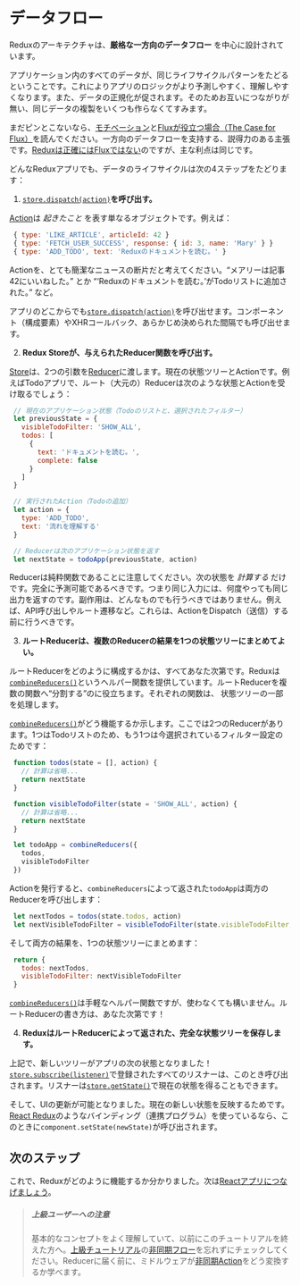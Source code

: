 # データフロー

Reduxのアーキテクチャは、**厳格な一方向のデータフロー** を中心に設計されています。

アプリケーション内のすべてのデータが、同じライフサイクルパターンをたどるということです。これによりアプリのロジックがより予測しやすく、理解しやすくなります。また、データの正規化が促されます。そのためお互いにつながりが無い、同じデータの複製をいくつも作らなくてすみます。

まだピンとこないなら、[モチベーション](../introduction/Motivation.md)と[Fluxが役立つ場合（The Case for Flux）](https://medium.com/@dan_abramov/the-case-for-flux-379b7d1982c6)を読んでください。一方向のデータフローを支持する、説得力のある主張です。[Reduxは正確にはFluxではない](../introduction/PriorArt.md)のですが、主な利点は同じです。

どんなReduxアプリでも、データのライフサイクルは次の4ステップをたどります：

1. [`store.dispatch(action)`](../api/Store.md#dispatch)**を呼び出す。**

  [Action](Actions.md)は *起きたこと* を表す単なるオブジェクトです。例えば：

   ```js
    { type: 'LIKE_ARTICLE', articleId: 42 }
    { type: 'FETCH_USER_SUCCESS', response: { id: 3, name: 'Mary' } }
    { type: 'ADD_TODO', text: 'Reduxのドキュメントを読む。' }
   ```

  Actionを、とても簡潔なニュースの断片だと考えてください。“メアリーは記事42にいいねした。” とか “‘Reduxのドキュメントを読む。’がTodoリストに追加された。” など。

  アプリのどこからでも[`store.dispatch(action)`](../api/Store.md#dispatch)を呼び出せます。コンポーネント（構成要素）やXHRコールバック、あらかじめ決められた間隔でも呼び出せます。

2. **Redux Storeが、与えられたReducer関数を呼び出す。**

  [Store](Store.md)は、2つの引数を[Reducer](Reducers.md)に渡します。現在の状態ツリーとActionです。例えばTodoアプリで、ルート（大元の）Reducerは次のような状態とActionを受け取るでしょう：

   ```js
    // 現在のアプリケーション状態（Todoのリストと、選択されたフィルター）
    let previousState = {
      visibleTodoFilter: 'SHOW_ALL',
      todos: [
        {
          text: 'ドキュメントを読む。',
          complete: false
        }
      ]
    }

    // 実行されたAction（Todoの追加）
    let action = {
      type: 'ADD_TODO',
      text: '流れを理解する'
    }

    // Reducerは次のアプリケーション状態を返す
    let nextState = todoApp(previousState, action)
   ```

  Reducerは純粋関数であることに注意してください。次の状態を *計算する* だけです。完全に予測可能であるべきです。つまり同じ入力には、何度やっても同じ出力を返すのです。副作用は、どんなものでも行うべきではありません。例えば、API呼び出しやルート遷移など。これらは、ActionをDispatch（送信）する前に行うべきです。

<!-- textlint-disable preset-jtf-style/1.1.3.箇条書き -->
3. **ルートReducerは、複数のReducerの結果を1つの状態ツリーにまとめてよい。**
<!-- textlint-enable preset-jtf-style/1.1.3.箇条書き -->

  ルートReducerをどのように構成するかは、すべてあなた次第です。Reduxは[`combineReducers()`](../api/combineReducers.md)というヘルパー関数を提供しています。ルートReducerを複数の関数へ“分割する”のに役立ちます。それぞれの関数は、 状態ツリーの一部を処理します。

  [`combineReducers()`](../api/combineReducers.md)がどう機能するか示します。ここでは2つのReducerがあります。1つはTodoリストのため、もう1つは今選択されているフィルター設定のためです：

   ```js
    function todos(state = [], action) {
      // 計算は省略...
      return nextState
    }

    function visibleTodoFilter(state = 'SHOW_ALL', action) {
      // 計算は省略...
      return nextState
    }

    let todoApp = combineReducers({
      todos,
      visibleTodoFilter
    })
   ```

  Actionを発行すると、`combineReducers`によって返された`todoApp`は両方のReducerを呼び出します：

   ```js
    let nextTodos = todos(state.todos, action)
    let nextVisibleTodoFilter = visibleTodoFilter(state.visibleTodoFilter, action)
   ```

  そして両方の結果を、1つの状態ツリーにまとめます：

   ```js
    return {
      todos: nextTodos,
      visibleTodoFilter: nextVisibleTodoFilter
    }
   ```

  [`combineReducers()`](../api/combineReducers.md)は手軽なヘルパー関数ですが、使わなくても構いません。ルートReducerの書き方は、あなた次第です！

4. **ReduxはルートReducerによって返された、完全な状態ツリーを保存します。**

  上記で、新しいツリーがアプリの次の状態となりました！[`store.subscribe(listener)`](../api/Store.md#subscribe)で登録されたすべてのリスナーは、このとき呼び出されます。リスナーは[`store.getState()`](../api/Store.md#getState)で現在の状態を得ることもできます。

  そして、UIの更新が可能となりました。現在の新しい状態を反映するためです。[React Redux](https://github.com/gaearon/react-redux)のようなバインディング（連携プログラム）を使っているなら、このときに`component.setState(newState)`が呼び出されます。

## 次のステップ

これで、Reduxがどのように機能するか分かりました。次は[Reactアプリにつなげましょう](UsageWithReact.md)。

>##### 上級ユーザーへの注意
>基本的なコンセプトをよく理解していて、以前にこのチュートリアルを終えた方へ。[上級チュートリアル](../advanced/README.md)の[非同期フロー](../advanced/AsyncFlow.md)を忘れずにチェックしてください。Reducerに届く前に、ミドルウェアが[非同期Action](../advanced/AsyncActions.md)をどう変換するか学べます。
